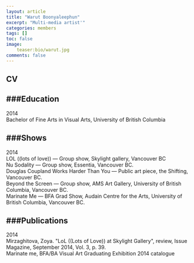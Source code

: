 ```yaml
---
layout: article
title: "Warut Boonyaleephun"
excerpt: "Multi-media artist'"
categories: members
tags: []
toc: false
image: 
	teaser:bio/warut.jpg
comments: false
---
```


## CV

###Education
----------------------
2014 <br>
Bachelor of Fine Arts in Visual Arts, University of British Columbia

###Shows
----------------------
2014 <br>
LOL ((lots of love)) — Group show, Skylight gallery, Vancouver BC <br>
Nu Sodality — Group show, Essentia, Vancouver BC. <br>
Douglas Coupland Works Harder Than You — Public art piece, the Shifting, Vancouver BC. <br>
Beyond the Screen — Group show,  AMS Art Gallery, University of British Columbia, Vancouver BC. <br>
Marinate Me — BFA Grad Show, Audain Centre for the Arts, University of British Columbia, Vancouver BC.

###Publications
----------------------
2014 <br>
Mirzaghitova, Zoya. "LoL ((Lots of Love)) at Skylight Gallery", review, Issue Magazine, September 2014, Vol. 3, p. 39. <br>
Marinate me, BFA/BA Visual Art Graduating Exhibition 2014 catalogue